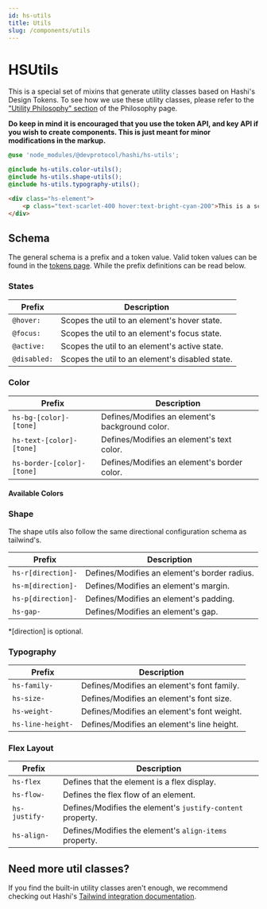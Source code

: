 ```yaml
---
id: hs-utils
title: Utils
slug: /components/utils
---
```

# HSUtils
This is a special set of mixins that generate utility classes based on Hashi's Design Tokens. To see how we use these utility classes, please refer to the ["Utility Philosophy" section](../getting-started/philosophy.md#utility-philosophy) of the Philosophy page.

**Do keep in mind it is encouraged that you use the token API, and key API if you wish to create components. This is just meant for minor modifications in the markup.**

```scss
@use 'node_modules/@devprotocol/hashi/hs-utils';

@include hs-utils.color-utils();
@include hs-utils.shape-utils();
@include hs-utils.typography-utils();
```

```html
<div class="hs-element">
    <p class="text-scarlet-400 hover:text-bright-cyan-200">This is a scarlet colored text that has a hover state.</p>
</div>
```

## Schema
The general schema is a prefix and a token value. Valid token values can be found in the [tokens page](../hs-core/tokens/index.mdx). While the prefix definitions can be read below.

### States
| Prefix       | Description                                     |
|--------------|-------------------------------------------------|
| `@hover:`    | Scopes the util to an element's hover state.    |
| `@focus:`    | Scopes the util to an element's focus state.    |
| `@active:`   | Scopes the util to an element's active state.   |
| `@disabled:` | Scopes the util to an element's disabled state. |

### Color
| Prefix                     | Description                                     |
|----------------------------|-------------------------------------------------|
| `hs-bg-[color]-[tone]`     | Defines/Modifies an element's background color. |
| `hs-text-[color]-[tone]`   | Defines/Modifies an element's text color.       |
| `hs-border-[color]-[tone]` | Defines/Modifies an element's border color.     |

#### Available Colors


### Shape
The shape utils also follow the same directional configuration schema as tailwind's.

| Prefix             | Description                                  |
|--------------------|----------------------------------------------|
| `hs-r[direction]-` | Defines/Modifies an element's border radius. |
| `hs-m[direction]-` | Defines/Modifies an element's margin.        |
| `hs-p[direction]-` | Defines/Modifies an element's padding.       |
| `hs-gap-`          | Defines/Modifies an element's gap.           |

*[direction] is optional.

### Typography
| Prefix            | Description                                |
|-------------------|--------------------------------------------|
| `hs-family-`      | Defines/Modifies an element's font family. |
| `hs-size-`        | Defines/Modifies an element's font size.   |
| `hs-weight-`      | Defines/Modifies an element's font weight. |
| `hs-line-height-` | Defines/Modifies an element's line height. |

### Flex Layout
| Prefix        | Description                                                |
|---------------|------------------------------------------------------------|
| `hs-flex`     | Defines that the element is a flex display.                |
| `hs-flow-`    | Defines the flex flow of an element.                       |
| `hs-justify-` | Defines/Modifies the element's `justify-content` property. |
| `hs-align-`   | Defines/Modifies the element's `align-items` property.     |


## Need more util classes?
If you find the built-in utility classes aren't enough, we recommend checking out Hashi's [Tailwind integration documentation](../integrations/tailwind).